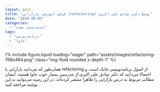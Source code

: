 ```yaml
---
layout: post
title: "فیلم آموزشی بازآرایی (refactoring) توسط دکتر صادق علی اکبری"
date: "2018-09-03"
categories: 
  - "دسته‌بندی-نشده"
tags: 
  - "برنامه‌نویسی"
  - "جاوا"
---
```


{% include figure.liquid loading="eager" path="assets/images/refactoring-768x484.png" class="img-fluid rounded z-depth-1" %}

همان‌طور که می‌دانید بازآرایی یا refactoring از اصول برنامه‌نویسی چابک است. و احتمالا می‌دانید که دکتر صادق علی اکبری از مدرسین بسیار خوب جاوا هستند. ایشان مطالب مربوط به درس بازآرایی را ظاهرا منتشر کرده‌اند. در این زمینه می‌توانید به [این](http://javacup.ir/jc/refactoring/) نوشته مراجعه کنید.
